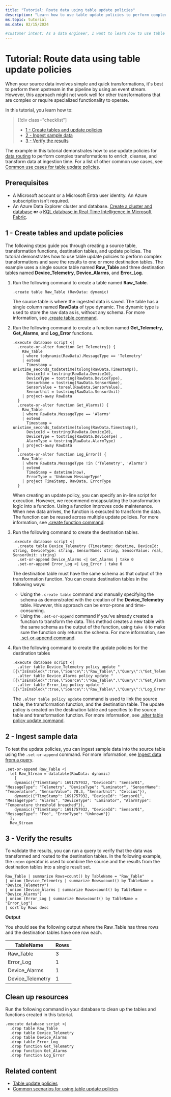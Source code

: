 ```yaml
---
title: "Tutorial: Route data using table update policies"
description: "Learn how to use table update policies to perform complex transformations and save the results to one or more destination tables."
ms.topic: tutorial
ms.date: 02/15/2024

#customer intent: As a data engineer, I want to learn how to use table update policies to perform complex transformations and save the results to one or more destination tables so that I can route data to different tables based on the data content.
---
```

# Tutorial: Route data using table update policies

When your source data involves simple and quick transformations, it's best to perform them upstream in the pipeline by using an event stream. However, this approach might not work well for other transformations that are complex or require specialized functionality to operate.

In this tutorial, you learn how to:

> [!div class="checklist"]
>
> * [1 - Create tables and update policies](#1---create-tables-and-update-policies)
> * [2 - Ingest sample data](#2---ingest-sample-data)
> * [3 - Verify the results](#3---verify-the-results)

The example in this tutorial demonstrates how to use update policies for [data routing](update-policy-common-scenarios.md) to perform complex transformations to enrich, cleanse, and transform data at ingestion time. For a list of other common use cases, see [Common use cases for table update policies](update-policy-common-scenarios.md).

## Prerequisites

* A Microsoft account or a Microsoft Entra user identity. An Azure subscription isn't required.
* An Azure Data Explorer cluster and database. [Create a cluster and database](/azure/data-explorer/create-cluster-and-database) **or** a [KQL database in Real-Time Intelligence in Microsoft Fabric](/fabric/real-time-analytics/create-database).

## 1 - Create tables and update policies

The following steps guide you through creating a source table, transformation functions, destination tables, and update policies. The tutorial demonstrates how to use table update policies to perform complex transformations and save the results to one or more destination tables. The example uses a single source table named **Raw_Table** and three destination tables named **Device_Telemetry**, **Device_Alarms**, and **Error_Log**.

1. Run the following command to create a table named **Raw_Table**.

    ```kusto
    .create table Raw_Table (RawData: dynamic)
    ```

    The source table is where the ingested data is saved. The table has a single column named **RawData** of type dynamic. The dynamic type is used to store the raw data as is, without any schema. For more information, see [.create table command](/azure/data-explorer/kusto/management/create-table-command).

1. Run the following command to create a function named **Get_Telemetry**, **Get_Alarms**, and **Log_Error** functions.

    ```kusto
    .execute database script <|
      .create-or-alter function Get_Telemetry() {
        Raw_Table
        | where todynamic(RawData).MessageType == 'Telemetry'
        | extend
          Timestamp = unixtime_seconds_todatetime(tolong(RawData.Timestamp)),
          DeviceId = tostring(RawData.DeviceId),
          DeviceType = tostring(RawData.DeviceType),
          SensorName = tostring(RawData.SensorName),
          SensorValue = toreal(RawData.SensorValue),
          SensorUnit = tostring(RawData.SensorUnit)
        | project-away RawData
      }
      .create-or-alter function Get_Alarms() {
        Raw_Table
        | where RawData.MessageType == 'Alarms'
        | extend
          Timestamp = unixtime_seconds_todatetime(tolong(RawData.Timestamp)),
          DeviceId = tostring(RawData.DeviceId),
          DeviceType = tostring(RawData.DeviceTpe) ,
          AlarmType = tostring(RawData.AlarmType)
        | project-away RawData
      }
      .create-or-alter function Log_Error() {
        Raw_Table
        | where RawData.MessageType !in ('Telemetry', 'Alarms')
        | extend
          TimeStamp = datetime(now),
          ErrorType = 'Unknown MessageType'
        | project TimeStamp, RawData, ErrorType
      }
    ```

    When creating an update policy, you can specify an in-line script for execution. However, we recommend encapsulating the transformation logic into a function. Using a function improves code maintenance. When new data arrives, the function is executed to transform the data. The function can be reused across multiple update policies. For more information, see [.create function command](/azure/data-explorer/kusto/management/create-function).

1. Run the following command to create the destination tables.

    ```kusto
    .execute database script <|
      .create table Device_Telemetry (Timestamp: datetime, DeviceId: string, DeviceType: string, SensorName: string, SensorValue: real, SensorUnit: string)
      .set-or-append Device_Alarms <| Get_Alarms | take 0
      .set-or-append Error_Log <| Log_Error | take 0
    ```

    The destination table must have the same schema as that output of the transformation function. You can create destination tables in the following ways:

    * Using the `.create table` command and manually specifying the schema as demonstrated with the creation of the **Device_Telemetry** table. However, this approach can be error-prone and time-consuming.
    * Using the `.set-or-append` command if you've already created a function to transform the data. This method creates a new table with the same schema as the output of the function, using `take 0` to make sure the function only returns the schema. For more information, see [.set-or-append command](/azure/data-explorer/kusto/management/data-ingestion/ingest-from-query).

1. Run the following command to create the update policies for the destination tables

    ```kusto
    .execute database script <|
      .alter table Device_Telemetry policy update "[{\"IsEnabled\":true,\"Source\":\"Raw_Table\",\"Query\":\"Get_Telemetry\",\"IsTransactional\":false,\"PropagateIngestionProperties\":true,\"ManagedIdentity\":null}]"
      .alter table Device_Alarms policy update "[{\"IsEnabled\":true,\"Source\":\"Raw_Table\",\"Query\":\"Get_Alarms\",\"IsTransactional\":false,\"PropagateIngestionProperties\":true,\"ManagedIdentity\":null}]"
      .alter table Error_Log policy update "[{\"IsEnabled\":true,\"Source\":\"Raw_Table\",\"Query\":\"Log_Error\",\"IsTransactional\":false,\"PropagateIngestionProperties\":true,\"ManagedIdentity\":null}]"
    ```

    The `.alter table policy update` command is used to link the source table, the transformation function, and the destination table. The update policy is created on the destination table and specifies to the source table and transformation function. For more information, see [.alter table policy update command](/azure/data-explorer/kusto/management/alter-table-update-policy-command?context=/fabric/context/context-rta&pivots=fabric).

## 2 - Ingest sample data

To test the update policies, you can ingest sample data into the source table using the `.set-or-append` command. For more information, see [Ingest data from a query](/azure/data-explorer/kusto/management/data-ingestion/ingest-from-query).

```kusto
.set-or-append Raw_Table <|
  let Raw_Stream = datatable(RawData: dynamic)
    [
    dynamic({"TimeStamp": 1691757932, "DeviceId": "Sensor01", "MessageType": "Telemetry", "DeviceType": "Laminator", "SensorName": "Temperature", "SensorValue": 78.3, "SensorUnit": "Celcius"}),
    dynamic({"TimeStamp": 1691757932, "DeviceId": "Sensor01", "MessageType": "Alarms", "DeviceType": "Laminator", "AlarmType": "Temperature threshold breached"}),
    dynamic({"TimeStamp": 1691757932, "DeviceId": "Sensor01", "MessageType": "Foo", "ErrorType": "Unknown"})
  ];
  Raw_Stream
```

## 3 - Verify the results

To validate the results, you can run a query to verify that the data was transformed and routed to the destination tables. In the following example, the `union` operator is used to combine the source and the results from the destination tables into a single result set.

```kusto
Raw_Table | summarize Rows=count() by TableName = "Raw_Table"
| union (Device_Telemetry | summarize Rows=count() by TableName = "Device_Telemetry")
| union (Device_Alarms | summarize Rows=count() by TableName = "Device_Alarms")
| union (Error_Log | summarize Rows=count() by TableName = "Error_Log")
| sort by Rows desc
```

**Output**

You should see the following output where the Raw_Table has three rows and the destination tables have one row each.

| TableName | Rows |
|--|--|
| Raw_Table | 3 |
| Error_Log | 1 |
| Device_Alarms | 1 |
| Device_Telemetry | 1 |

## Clean up resources

Run the following command in your database to clean up the tables and functions created in this tutorial.

```kusto
.execute database script <|
  .drop table Raw_Table
  .drop table Device_Telemetry
  .drop table Device_Alarms
  .drop table Error_Log
  .drop function Get_Telemetry
  .drop function Get_Alarms
  .drop function Log_Error
```

## Related content

* [Table update policies](update-policy.md)
* [Common scenarios for using table update policies](update-policy-common-scenarios.md)
